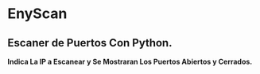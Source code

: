 # EnyScan
## Escaner de Puertos Con Python.

__Indica La IP a Escanear y Se Mostraran Los Puertos Abiertos y Cerrados.__

